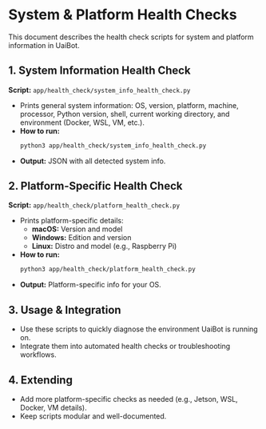 # System & Platform Health Checks

This document describes the health check scripts for system and platform information in UaiBot.

## 1. System Information Health Check

**Script:** `app/health_check/system_info_health_check.py`

- Prints general system information: OS, version, platform, machine, processor, Python version, shell, current working directory, and environment (Docker, WSL, VM, etc.).
- **How to run:**
  ```bash
  python3 app/health_check/system_info_health_check.py
  ```
- **Output:** JSON with all detected system info.

## 2. Platform-Specific Health Check

**Script:** `app/health_check/platform_health_check.py`

- Prints platform-specific details:
  - **macOS:** Version and model
  - **Windows:** Edition and version
  - **Linux:** Distro and model (e.g., Raspberry Pi)
- **How to run:**
  ```bash
  python3 app/health_check/platform_health_check.py
  ```
- **Output:** Platform-specific info for your OS.

## 3. Usage & Integration

- Use these scripts to quickly diagnose the environment UaiBot is running on.
- Integrate them into automated health checks or troubleshooting workflows.

## 4. Extending

- Add more platform-specific checks as needed (e.g., Jetson, WSL, Docker, VM details).
- Keep scripts modular and well-documented. 